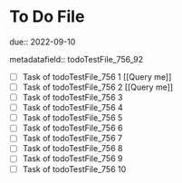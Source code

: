 # To Do File

due:: 2022-09-10

metadatafield:: todoTestFile_756_92

- [ ] Task of todoTestFile_756 1 [[Query me]]
- [ ] Task of todoTestFile_756 2 [[Query me]]
- [ ] Task of todoTestFile_756 3
- [ ] Task of todoTestFile_756 4
- [ ] Task of todoTestFile_756 5
- [ ] Task of todoTestFile_756 6
- [ ] Task of todoTestFile_756 7
- [ ] Task of todoTestFile_756 8
- [ ] Task of todoTestFile_756 9
- [ ] Task of todoTestFile_756 10